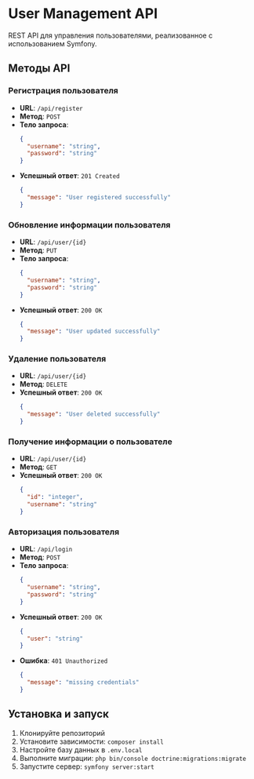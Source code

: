 # User Management API

REST API для управления пользователями, реализованное с использованием Symfony.

## Методы API

### Регистрация пользователя
- **URL**: `/api/register`
- **Метод**: `POST`
- **Тело запроса**:
  ```json
  {
    "username": "string",
    "password": "string"
  }
  ```
- **Успешный ответ**: `201 Created`
  ```json
  {
    "message": "User registered successfully"
  }
  ```

### Обновление информации пользователя
- **URL**: `/api/user/{id}`
- **Метод**: `PUT`
- **Тело запроса**:
  ```json
  {
    "username": "string",
    "password": "string"
  }
  ```
- **Успешный ответ**: `200 OK`
  ```json
  {
    "message": "User updated successfully"
  }
  ```

### Удаление пользователя
- **URL**: `/api/user/{id}`
- **Метод**: `DELETE`
- **Успешный ответ**: `200 OK`
  ```json
  {
    "message": "User deleted successfully"
  }
  ```

### Получение информации о пользователе
- **URL**: `/api/user/{id}`
- **Метод**: `GET`
- **Успешный ответ**: `200 OK`
  ```json
  {
    "id": "integer",
    "username": "string"
  }
  ```

### Авторизация пользователя
- **URL**: `/api/login`
- **Метод**: `POST`
- **Тело запроса**:
  ```json
  {
    "username": "string",
    "password": "string"
  }
  ```
- **Успешный ответ**: `200 OK`
  ```json
  {
    "user": "string"
  }
  ```
- **Ошибка**: `401 Unauthorized`
  ```json
  {
    "message": "missing credentials"
  }
  ```

## Установка и запуск

1. Клонируйте репозиторий
2. Установите зависимости: `composer install`
3. Настройте базу данных в `.env.local`
4. Выполните миграции: `php bin/console doctrine:migrations:migrate`
5. Запустите сервер: `symfony server:start` 